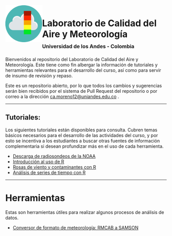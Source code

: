 <img src="IMG/air-quality-icon.png" align="left" width="115">

# Laboratorio de Calidad del Aire y Meteorología <br><font size="3">Universidad de los Andes  - Colombia </font> 



Bienvenidos al repositorio del Laboratorio de Calidad del Aire y Meteorología. Este tiene como fin albergar la información de tutoriales y herramientas relevantes para el desarrollo del curso, así como para servir de insumo de revisión y repaso.

Este es un repositorio abierto, por lo que todos los cambios y sugerencias serán bien recibidos por el sistema de Pull Request del repositorio o por correo a la dirección ca.moreno12@uniandes.edu.co .

---

## Tutoriales:
Los siguientes tutoriales están disponibles para consulta. Cubren temas básicos necesarios para el desarrollo de las actividades del curso, y por esto se incentiva a los estudiantes a buscar otras fuentes de información complementaria si desean profundizar más en el uso de cada herramienta.

- [Descarga de radiosondeos de la NOAA](Tutoriales/radiosondeos_noaa.md)
- [Introducción al uso de R](Tutoriales/introduccion_uso_R.md)
- [Rosas de viento y contaminantes con R](Tutoriales/rosas_viento_contaminantes.md)
- [Análisis de series de tiempo con R](Tutoriales/series_tiempo.md)

---
# Herramientas
Estas son herramientas útiles para realizar algunos procesos de análisis de datos.

- [Conversor de formato de meteorología: RMCAB a SAMSON](https://github.com/kamitoteles/Meteorology-data-format-conversors)